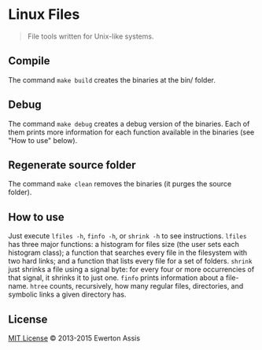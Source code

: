 # Linux Files

> File tools written for Unix-like systems.

## Compile

The command `make build` creates the binaries at the bin/ folder.

## Debug

The command `make debug` creates a debug version of the binaries. Each of them prints more information
for each function available in the binaries (see "How to use" below).

## Regenerate source folder

The command `make clean` removes the binaries (it purges the source folder).

## How to use

Just execute `lfiles -h`, `finfo -h`, or `shrink -h` to see instructions. `lfiles` has three major
functions: a histogram for files size (the user sets each histogram class); a function that searches
every file in the filesystem with two hard links; and a function that lists every file for a set of
folders. `shrink` just shrinks a file using a signal byte: for every four or more occurrencies of that
signal, it shrinks it to just one. `finfo` prints information about a file-name. `htree` counts,
recursively, how many regular files, directories, and symbolic links a given directory has.

## License

[MIT License](http://earaujoassis.mit-license.org/) &copy; 2013-2015 Ewerton Assis
